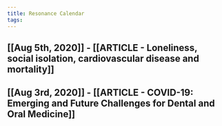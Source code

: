```yaml
---
title: Resonance Calendar
tags:
---
```


## [[Aug 5th, 2020]] - [[ARTICLE - Loneliness, social isolation, cardiovascular disease and mortality]]
## [[Aug 3rd, 2020]] - [[ARTICLE - COVID-19: Emerging and Future Challenges for Dental and Oral Medicine]]
